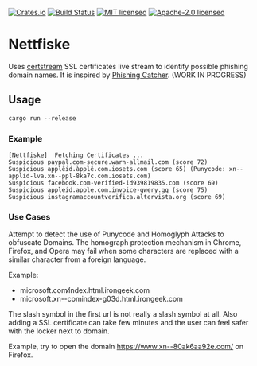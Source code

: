 [![Crates.io](https://img.shields.io/crates/v/nettfiske.svg)](https://crates.io/crates/nettfiske)
[![Build Status](https://travis-ci.org/wisespace-io/nettfiske.png?branch=master)](https://travis-ci.org/wisespace-io/nettfiske)
[![MIT licensed](https://img.shields.io/badge/License-MIT-blue.svg)](./LICENSE-MIT)
[![Apache-2.0 licensed](https://img.shields.io/badge/License-Apache%202.0-blue.svg)](./LICENSE-APACHE)

# Nettfiske

Uses [certstream](https://certstream.calidog.io/) SSL certificates live stream to identify possible phishing domain names. It is inspired by [Phishing Catcher](https://github.com/x0rz/phishing_catcher).
(WORK IN PROGRESS)

## Usage

```rust
cargo run --release
```

### Example

```Console
[Nettfiske]  Fetching Certificates ...
Suspicious paypal.com-secure.warn-allmail.com (score 72)
Suspicious applêid.àpplê.com.iosets.com (score 65) (Punycode: xn--applid-lva.xn--ppl-8ka7c.com.iosets.com)
Suspicious facebook.com-verified-id939819835.com (score 69)
Suspicious appleid.apple.com.invoice-qwery.gq (score 75)
Suspicious instagramaccountverifica.altervista.org (score 69)
```

### Use Cases

Attempt to detect the use of Punycode and Homoglyph Attacks to obfuscate Domains. The homograph protection mechanism in Chrome, Firefox, and Opera may fail when some characters are replaced with a similar character from a foreign language.

Example:

* microsoft.com⁄index.html.irongeek.com
* microsoft.xn--comindex-g03d.html.irongeek.com

The slash symbol in the first url is not really a slash symbol at all. Also adding a SSL certificate can take few minutes and the user can feel safer with the locker next to domain.

Example, try to open the domain https://www.xn--80ak6aa92e.com/ on Firefox.